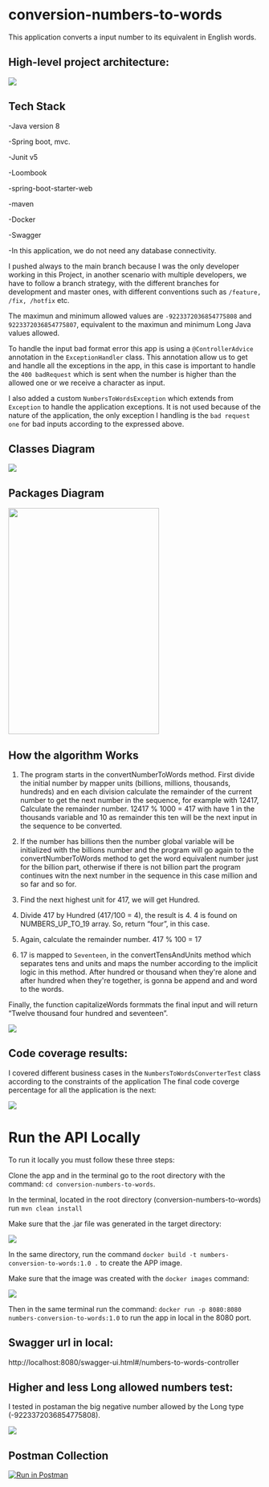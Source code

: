 # conversion-numbers-to-words

This application converts a input number to its equivalent in English words. 

## High-level project architecture:
<img src = "src/main/resources/images/GeneralOverview.png" />

## Tech Stack

-Java version 8

-Spring boot, mvc.

-Junit v5

-Loombook

-spring-boot-starter-web

-maven

-Docker

-Swagger

-In this application, we do not need any database connectivity.

I pushed always to the main branch because I was the only developer working in this Project, in another scenario with multiple developers, we have to follow a branch strategy, with the different branches for development and master ones, with different conventions such as ```/feature, /fix, /hotfix``` etc.

The maximun and minimum allowed values are ```-9223372036854775808``` and ```9223372036854775807```, equivalent to the maximun and minimum Long Java values allowed.

To handle the input bad format error this app is using a ```@ControllerAdvice``` annotation in the ```ExceptionHandler``` class. This annotation allow us to get and handle all the exceptions in the app, in this case is important to handle the ```400 badRequest``` which is sent when the number is higher than the allowed one or we receive a character as input.

I also added a custom ```NumbersToWordsException``` which extends from ```Exception``` to handle the application exceptions. It is not used because of the nature of the application, the only exception I handling is the ```bad request one``` for bad inputs according to the expressed above.

##  Classes Diagram

<img src = "src/main/resources/images/classDiagram.png" />

##  Packages Diagram

<img src = "src/main/resources/images/PackagesDiagram.png" width="300" height="450" />

##  How the algorithm Works

1) The program starts in the convertNumberToWords method. First divide the initial number by mapper units (billions,  millions, thousands, hundreds) and en each division calculate the remainder of the current number to get the next number in the sequence, for example with 12417, Calculate the remainder number. 12417 % 1000 = 417 with have 1 in the thousands variable and 10 as remainder this ten will be the next input in the sequence to be converted.

2) If the number has billions then the number global variable will be initialized with the billions number and the program will go again to the convertNumberToWords method to get the word equivalent number just for the billion part, otherwise if there is not billion part the program continues witn the next number in the sequence in this case million and so far and so for.

3) Find the next highest unit for 417, we will get Hundred.

4) Divide 417 by Hundred (417/100 = 4), the result is 4. 4 is found on NUMBERS_UP_TO_19 array. So, return “four”, in this case.

5) Again, calculate the remainder number. 417 % 100 = 17

6) 17 is mapped to ```Seventeen```, in the convertTensAndUnits method which separates tens and units and maps the number according to the implicit logic in this method. After hundred or thousand when they're alone and after hundred when they're together, is gonna be append and and word to the words.

Finally, the function capitalizeWords formmats the final input and  will return “Twelve thousand four hundred and seventeen”.

<img src = "src/main/resources/images/Algorithm.png" />



##  Code coverage results:

I covered different business cases in the ```NumbersToWordsConverterTest``` class according to the constraints of the application The final code coverge percentage for all the application is the next:

<img src = "src/main/resources/images/coverageDiagram.png" />


# Run the API Locally

To run it locally you must follow these three steps:

Clone the app and in the terminal go to the root directory with the command: ```cd conversion-numbers-to-words```.

In the terminal, located in the root directory (conversion-numbers-to-words) run ```mvn clean install```

Make sure that the .jar file was generated in the target directory:

<img src = "src/main/resources/images/jarGenerated.png" />


In the same directory, run the command ```docker build -t numbers-conversion-to-words:1.0 .``` to create the APP image.

Make sure that the image was created with the ```docker images``` command: 

<img src = "src/main/resources/images/DockerImage.png" />

Then in the same terminal run the command:  ```docker run -p 8080:8080 numbers-conversion-to-words:1.0``` to run the app in local in the 8080 port.

## Swagger url in local:

http://localhost:8080/swagger-ui.html#/numbers-to-words-controller

## Higher and less Long allowed numbers test:

I tested in postaman the big negative number allowed by the Long type (-9223372036854775808).

<img src = "src/main/resources/images/testLessHigherLongNumber.png" />

## Postman Collection 


[![Run in Postman](https://run.pstmn.io/button.svg)](https://app.getpostman.com/run-collection/98b1a524bfd95a2aebce)
